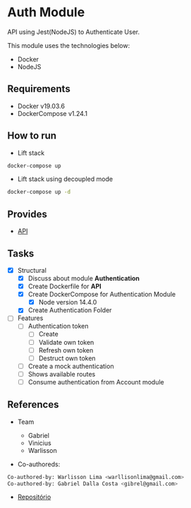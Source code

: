 # Auth Module

API using Jest(NodeJS) to Authenticate User.

This module uses the technologies below:

- Docker
- NodeJS

## Requirements

- Docker v19.03.6
- DockerCompose v1.24.1

## How to run

- Lift stack

```sh
docker-compose up
```

- Lift stack using decoupled mode

```sh
docker-compose up -d
```

## Provides

- [API](./api)

## Tasks

- [x] Structural
  - [x] Discuss about module **Authentication**
  - [x] Create Dockerfile for **API**
  - [x] Create DockerCompose for Authentication Module
    - [x] Node version 14.4.0
  - [x] Create Authentication Folder
- [ ] Features
  - [ ] Authentication token
    - [ ] Create
    - [ ] Validate own token
    - [ ] Refresh own token
    - [ ] Destruct own token
  - [ ] Create a mock authentication
  - [ ] Shows available routes
  - [ ] Consume authentication from Account module

## References

- Team

  - Gabriel
  - Vinicius
  - Warlisson

- Co-authoreds:

```sh
Co-authored-by: Warlisson Lima <warllisonlima@gmail.com>
Co-authored-by: Gabriel Dalla Costa <gibrel@gmail.com>
```

- [Repositório](https://github.com/coopersystem-fsd/microservices-workshop)

